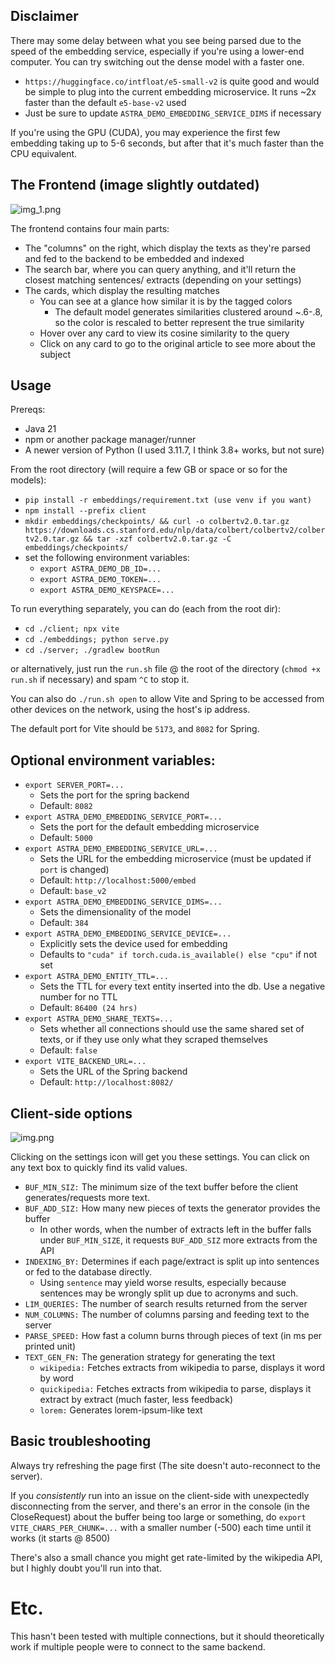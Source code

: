 ## Disclaimer

There may some delay between what you see being parsed due to the speed of the embedding service,
especially if you're using a lower-end computer. You can try switching out the dense model with a faster one.
 - `https://huggingface.co/intfloat/e5-small-v2` is quite good and would be simple to plug into the
   current embedding microservice. It runs ~2x faster than the default `e5-base-v2` used
 - Just be sure to update `ASTRA_DEMO_EMBEDDING_SERVICE_DIMS` if necessary

If you're using the GPU (CUDA), you may experience the first few embedding taking up to 5-6 seconds, but after that
it's much faster than the CPU equivalent. 

## The Frontend (image slightly outdated)

![img_1.png](./assets/site.png)

The frontend contains four main parts:

- The "columns" on the right, which display the texts as they're parsed and fed to the
  backend to be embedded and indexed
- The search bar, where you can query anything, and it'll return the closest matching sentences/
  extracts (depending on your settings)
- The cards, which display the resulting matches
  - You can see at a glance how similar it is by the tagged colors
    - The default model generates similarities clustered around ~.6-.8, so the color is rescaled
      to better represent the true similarity
  - Hover over any card to view its cosine similarity to the query
  - Click on any card to go to the original article to see more about the subject

## Usage

Prereqs:
- Java 21
- npm or another package manager/runner
- A newer version of Python (I used 3.11.7, I think 3.8+ works, but not sure)

From the root directory (will require a few GB or space or so for the models):
- `pip install -r embeddings/requirement.txt (use venv if you want)`
- `npm install --prefix client`
- `mkdir embeddings/checkpoints/ && curl -o colbertv2.0.tar.gz https://downloads.cs.stanford.edu/nlp/data/colbert/colbertv2/colbertv2.0.tar.gz && tar -xzf colbertv2.0.tar.gz -C embeddings/checkpoints/`
- set the following environment variables:
  - `export ASTRA_DEMO_DB_ID=...`
  - `export ASTRA_DEMO_TOKEN=...`
  - `export ASTRA_DEMO_KEYSPACE=...`

To run everything separately, you can do (each from the root dir):
- `cd ./client; npx vite`
- `cd ./embeddings; python serve.py`
- `cd ./server; ./gradlew bootRun`

or alternatively, just run the `run.sh` file @ the root of the directory (`chmod +x run.sh` if necessary) and spam `^C` to stop it.

You can also do `./run.sh open` to allow Vite and Spring to be accessed from other devices on the network,
using the host's ip address.

The default port for Vite should be `5173`, and `8082` for Spring.

## Optional environment variables:

- `export SERVER_PORT=...`
  - Sets the port for the spring backend
  - Default: `8082`
- `export ASTRA_DEMO_EMBEDDING_SERVICE_PORT=...`
  - Sets the port for the default embedding microservice
  - Default: `5000`
- `export ASTRA_DEMO_EMBEDDING_SERVICE_URL=...`
  - Sets the URL for the embedding microservice (must be updated if `port` is changed)
  - Default: `http://localhost:5000/embed`
  - Default: `base_v2`
- `export ASTRA_DEMO_EMBEDDING_SERVICE_DIMS=...`
  - Sets the dimensionality of the model
  - Default: `384`
- `export ASTRA_DEMO_EMBEDDING_SERVICE_DEVICE=...`
  - Explicitly sets the device used for embedding
  - Defaults to `"cuda" if torch.cuda.is_available() else "cpu"` if not set
- `export ASTRA_DEMO_ENTITY_TTL=...`
  - Sets the TTL for every text entity inserted into the db. Use a negative number for no TTL
  - Default: `86400 (24 hrs)`
- `export ASTRA_DEMO_SHARE_TEXTS=...`
  - Sets whether all connections should use the same shared set of texts, or if they use only what they scraped themselves
  - Default: `false`
- `export VITE_BACKEND_URL=...`
  - Sets the URL of the Spring backend
  - Default: `http://localhost:8082/`

## Client-side options

![img.png](./assets/settings.png)

Clicking on the settings icon will get you these settings. You can click on any text box to
quickly find its valid values.

- `BUF_MIN_SIZ:` The minimum size of the text buffer before the client generates/requests more text.
- `BUF_ADD_SIZ:` How many new pieces of texts the generator provides the buffer
  - In other words, when the number of extracts left in the buffer falls under `BUF_MIN_SIZE`,
    it requests `BUF_ADD_SIZ` more extracts from the API
- `INDEXING_BY:` Determines if each page/extract is split up into sentences or fed to the database directly.
  - Using `sentence` may yield worse results, especially because sentences may be wrongly split up due to
    acronyms and such.
- `LIM_QUERIES:` The number of search results returned from the server
- `NUM_COLUMNS:` The number of columns parsing and feeding text to the server
- `PARSE_SPEED:` How fast a column burns through pieces of text (in ms per printed unit)
- `TEXT_GEN_FN:` The generation strategy for generating the text
  - `wikipedia:` Fetches extracts from wikipedia to parse, displays it word by word
  - `quickipedia:` Fetches extracts from wikipedia to parse, displays it extract by extract (much faster, less feedback)
  - `lorem:` Generates lorem-ipsum-like text

## Basic troubleshooting

Always try refreshing the page first (The site doesn't auto-reconnect to the server).

If you *consistently* run into an issue on the client-side with unexpectedly disconnecting from the server, and there's
an error in the console (in the CloseRequest) about the buffer being too large or something, do
`export VITE_CHARS_PER_CHUNK=...` with a smaller number (-500) each time until it works (it starts @ 8500)

There's also a small chance you might get rate-limited by the wikipedia API, but I highly doubt you'll run into that.

# Etc.

This hasn't been tested with multiple connections, but it should theoretically work if multiple people were to
connect to the same backend.
